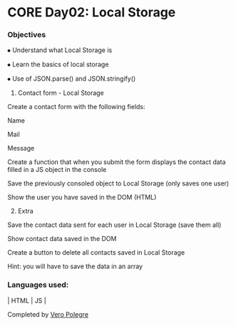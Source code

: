 # CORE Day02: Local Storage

### Objectives 

⦁ Understand what Local Storage is

⦁ Learn the basics of local storage

⦁ Use of JSON.parse() and JSON.stringify()

1. Contact form - Local Storage

Create a contact form with the following fields:

Name

Mail

Message

Create a function that when you submit the form displays the contact data filled in a JS object in the console

Save the previously consoled object to Local Storage (only saves one user)

Show the user you have saved in the DOM (HTML)

2. Extra
   
Save the contact data sent for each user in Local Storage (save them all)

Show contact data saved in the DOM

Create a button to delete all contacts saved in Local Storage

Hint: you will have to save the data in an array

### Languages used:

| HTML | JS |

Completed by [Vero Polegre](https://github.com/VeroPolegre)
